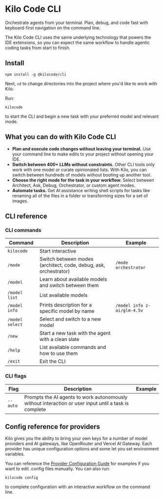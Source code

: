 # Kilo Code CLI

Orchestrate agents from your terminal. Plan, debug, and code fast with keyboard-first navigation on the command line.

The Kilo Code CLI uses the same underlying technology that powers the IDE extensions, so you can expect the same workflow to handle agentic coding tasks from start to finish.

## Install

`npm install -g @kilocode/cli`

Next, `cd` to change directories into the project where you'd like to work with Kilo.

Run:

`kilocode`

to start the CLI and begin a new task with your preferred model and relevant mode.

## What you can do with Kilo Code CLI

- **Plan and execute code changes without leaving your terminal.** Use your command line to make edits to your project without opening your IDE.
- **Switch between 400+ LLMs without constraints.** Other CLI tools only work with one model or curate opinionated lists. With Kilo, you can switch between hundreds of models without booting up another tool.
- **Choose the right mode for the task in your workflow.** Select between Architect, Ask, Debug, Orchestrator, or custom agent modes.
- **Automate tasks.** Get AI assistance writing shell scripts for tasks like renaming all of the files in a folder or transforming sizes for a set of images.

## CLI reference

### CLI commands

| Command         | Description                                                      | Example                     |
| --------------- | ---------------------------------------------------------------- | --------------------------- |
| `kilocode`      | Start interactive                                                |                             |
| `/mode`         | Switch between modes (architect, code, debug, ask, orchestrator) | `/mode orchestrator`        |
| `/model`        | Learn about available models and switch between them             |                             |
| `/model list`   | List available models                                            |                             |
| `/model info`   | Prints description for a specific model by name                  | `/model info z-ai/glm-4.5v` |
| `/model select` | Select and switch to a new model                                 |                             |
| `/new`          | Start a new task with the agent with a clean slate               |                             |
| `/help`         | List available commands and how to use them                      |                             |
| `/exit`         | Exit the CLI                                                     |                             |

### CLI flags

| Flag     | Description                                                                                           | Example |
| -------- | ----------------------------------------------------------------------------------------------------- | ------- |
| `--auto` | Prompts the AI agents to work autonomously without interaction or user input until a task is complete |         |

## Config reference for providers

Kilo gives you the ability to bring your own keys for a number of model providers and AI gateways, like OpenRouter and Vercel AI Gateway. Each provider has unique configuration options and some let you set environment variables.

You can reference the [Provider Configuration Guide](https://github.com/Kilo-Org/kilocode/blob/main/cli/docs/PROVIDER_CONFIGURATION.md) for examples if you want to edit .config files manually. You can also run:

`kilocode config`

to complete configuration with an interactive workflow on the command line.
